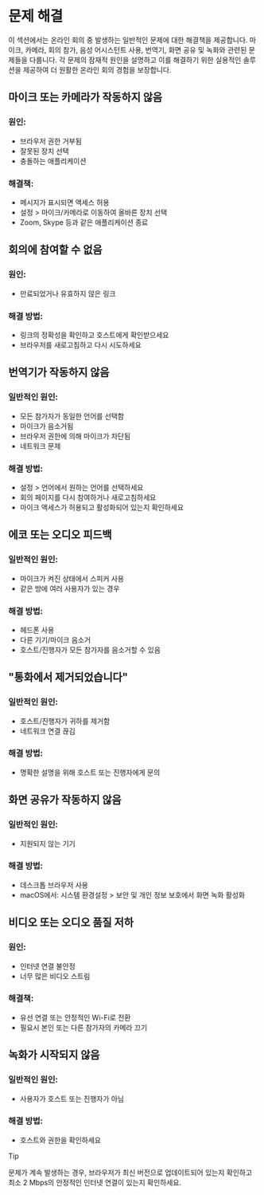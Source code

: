 # 문제 해결

이 섹션에서는 온라인 회의 중 발생하는 일반적인 문제에 대한 해결책을 제공합니다. 마이크, 카메라, 회의 참가, 음성 어시스턴트 사용, 번역기, 화면 공유 및 녹화와 관련된 문제들을 다룹니다. 각 문제의 잠재적 원인을 설명하고 이를 해결하기 위한 실용적인 솔루션을 제공하여 더 원활한 온라인 회의 경험을 보장합니다.

## 마이크 또는 카메라가 작동하지 않음

### 원인:

- 브라우저 권한 거부됨
- 잘못된 장치 선택
- 충돌하는 애플리케이션

### 해결책:

- 메시지가 표시되면 액세스 허용
- 설정 > 마이크/카메라로 이동하여 올바른 장치 선택
- Zoom, Skype 등과 같은 애플리케이션 종료

## 회의에 참여할 수 없음

### 원인:

- 만료되었거나 유효하지 않은 링크

### 해결 방법:

- 링크의 정확성을 확인하고 호스트에게 확인받으세요
- 브라우저를 새로고침하고 다시 시도하세요

## 번역기가 작동하지 않음

### 일반적인 원인:

- 모든 참가자가 동일한 언어를 선택함
- 마이크가 음소거됨
- 브라우저 권한에 의해 마이크가 차단됨
- 네트워크 문제

### 해결 방법:

- 설정 > 언어에서 원하는 언어를 선택하세요
- 회의 페이지를 다시 참여하거나 새로고침하세요
- 마이크 액세스가 허용되고 활성화되어 있는지 확인하세요

## 에코 또는 오디오 피드백

### 일반적인 원인:

- 마이크가 켜진 상태에서 스피커 사용
- 같은 방에 여러 사용자가 있는 경우

### 해결 방법:

- 헤드폰 사용
- 다른 기기/마이크 음소거
- 호스트/진행자가 모든 참가자를 음소거할 수 있음

## "통화에서 제거되었습니다"

### 일반적인 원인:

- 호스트/진행자가 귀하를 제거함
- 네트워크 연결 끊김

### 해결 방법:

- 명확한 설명을 위해 호스트 또는 진행자에게 문의

## 화면 공유가 작동하지 않음

### 일반적인 원인:

- 지원되지 않는 기기

### 해결 방법:

- 데스크톱 브라우저 사용
- macOS에서: 시스템 환경설정 > 보안 및 개인 정보 보호에서 화면 녹화 활성화

## 비디오 또는 오디오 품질 저하

### 원인:

- 인터넷 연결 불안정
- 너무 많은 비디오 스트림

### 해결책:

- 유선 연결 또는 안정적인 Wi-Fi로 전환
- 필요시 본인 또는 다른 참가자의 카메라 끄기

## 녹화가 시작되지 않음

### 일반적인 원인:

- 사용자가 호스트 또는 진행자가 아님

### 해결 방법:

- 호스트와 권한을 확인하세요

> [!TIP]
> 문제가 계속 발생하는 경우, 브라우저가 최신 버전으로 업데이트되어 있는지 확인하고 최소 2 Mbps의 안정적인 인터넷 연결이 있는지 확인하세요.
